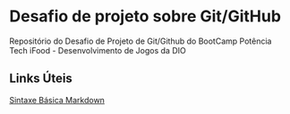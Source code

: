 # Desafio de projeto sobre Git/GitHub
Repositório do Desafio de Projeto de Git/Github do BootCamp Potência Tech iFood - Desenvolvimento de Jogos da DIO

## Links Úteis
[Sintaxe Básica Markdown](https://www.markdownguide.org/basic-syntax/)
